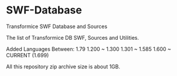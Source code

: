 # SWF-Database
Transformice SWF Database and Sources

The list of Transformice DB SWF, Sources and Utilities.

Added Languages Between:
1.79
1.200 ~ 1.300
1.301 ~ 1.585
1.600 ~ CURRENT (1.699)

All this repository zip archive size is about 1GB.
